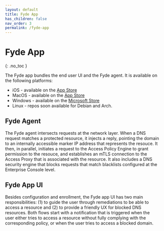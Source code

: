```yaml
---
layout: default
title: Fyde App
has_children: false
nav_order: 3
permalink: /fyde-app
---
```

# Fyde App
{: .no_toc }

The Fyde app bundles the end user UI and the Fyde agent. It is available on the following platforms:

* iOS - available on the [App Store](https://www.fyde.com/downloads)
* MacOS - available on the [App Store](https://www.fyde.com/downloads)
* Windows - available on the [Microsoft Store](https://www.fyde.com/downloads)
* Linux - repos soon available for Debian and Arch.

## Fyde Agent

The Fyde agent intersects requests at the network layer. When a DNS request matches a protected resource, it injects a reply, pointing the domain to an internally accessible marker IP address that represents the resouce. It then, in parallel, initiates a request to the Access Policy Engine to grant permission to the resouce, and establishes an mTLS connection to the Access Proxy that is associated with the resource. It also includes a DNS security engine that blocks requests that match blacklists configured at the Enterprise Console level.

## Fyde App UI

Besides configuration and enrollment, the Fyde app UI has two main responsibilities: (1) to guide the user through remediations to be able to access a resource and (2) to provide a friendly UX for blocked DNS resources. Both flows start with a notification that is triggered when the user either tries to access a resource without fully complying with the corresponding policy, or when the user tries to access a blocked domain.

